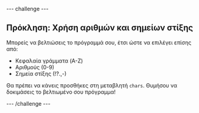 --- challenge ---
## Πρόκληση: Χρήση αριθμών και σημείων στίξης
Μπορείς να βελτιώσεις το πρόγραμμά σου, έτσι ώστε να επιλέγει επίσης από:

+ Κεφαλαία γράμματα (A-Z)
+ Αριθμούς (0-9)
+ Σημεία στίξης (!?.,-)

Θα πρέπει να κάνεις προσθήκες στη μεταβλητή `chars`. Θυμήσου να δοκιμάσεις το βελτιωμένο σου πρόγραμμα!




--- /challenge ---